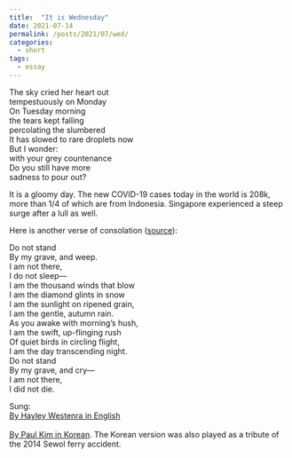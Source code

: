 ```yaml
---
title:  "It is Wednesday"
date: 2021-07-14
permalink: /posts/2021/07/wed/
categories: 
  - short
tags:
  - essay 
---
```

  
The sky cried her heart out<br>
tempestuously on Monday<br>
On Tuesday morning <br>
the tears kept falling<br>
percolating the slumbered<br>
It has slowed to rare droplets now<br>
But I wonder: <br>
with your grey countenance<br>
Do you still have more <br>
sadness to pour out?<br>
  
It is a gloomy day. The new COVID-19 cases today in the world is 208k, more than 1/4 of which are from Indonesia.
Singapore experienced a steep surge after a lull as well.
  
Here is another verse of consolation ([source](https://en.wikipedia.org/wiki/Do_Not_Stand_at_My_Grave_and_Weep)):
  
Do not stand<br>
By my grave, and weep.<br>
I am not there,<br>
I do not sleep—<br>
I am the thousand winds that blow<br>
I am the diamond glints in snow<br>
I am the sunlight on ripened grain,<br>
I am the gentle, autumn rain.<br>
As you awake with morning’s hush,<br>
I am the swift, up-flinging rush<br>
Of quiet birds in circling flight,<br>
I am the day transcending night.<br>
Do not stand<br>
By my grave, and cry—<br>
I am not there,<br>
I did not die.<br>
  
Sung:<br> 
[By Hayley Westenra in English](https://www.youtube.com/watch?v=t7ybl0aHo6I)<br>  
[By Paul Kim in Korean](https://www.youtube.com/watch?v=U6oKoT_Zwwg). The Korean version was also played as a tribute of the 2014 Sewol ferry accident.
